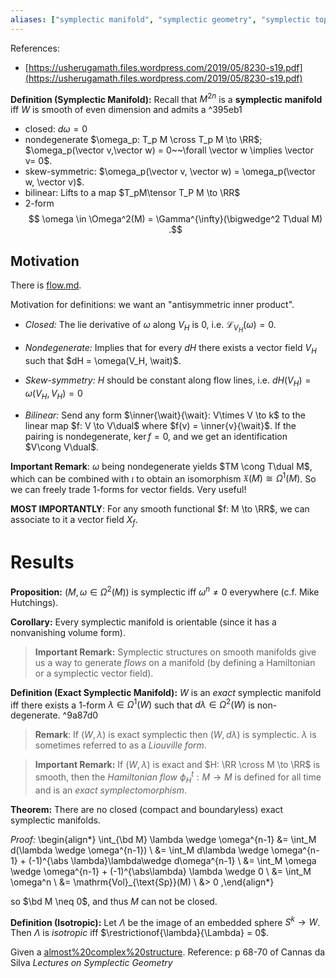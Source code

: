 ```yaml
---
aliases: ["symplectic manifold", "symplectic geometry", "symplectic topology", "symplectic form", "symplectic"]
---
```


References:

- [https://usherugamath.files.wordpress.com/2019/05/8230-s19.pdf](https://usherugamath.files.wordpress.com/2019/05/8230-s19.pdf)


**Definition (Symplectic Manifold):**
Recall that $M^{2n}$ is a **symplectic manifold** iff $W$ is smooth of even dimension and admits a  ^395eb1

- closed: $d\omega = 0$
- nondegenerate $\omega_p: T_p M \cross T_p M \to \RR$; $\omega_p(\vector v,\vector w) = 0~~\forall \vector w \implies \vector v= 0$.
- skew-symmetric: $\omega_p(\vector v, \vector w) = \omega_p(\vector w, \vector v)$. 
- bilinear: Lifts to a map $T_pM\tensor T_P M \to \RR$
- 2-form 
$$
\omega \in \Omega^2(M) = \Gamma^{\infty}(\bigwedge^2 T\dual M)
.$$ 

## Motivation

There is [flow.md](flow.md).

Motivation for definitions: we want an "antisymmetric inner product".

- *Closed:* 
The lie derivative of $\omega$ along $V_H$ is 0, i.e. $\mathcal{L}_{V_H}(\omega) = 0$.

- *Nondegenerate:* 
Implies that for every $dH$ there exists a vector field $V_H$ such that $dH = \omega(V_H, \wait)$.

- *Skew-symmetry:*
$H$ should be constant along flow lines, i.e. $dH(V_H) = \omega(V_H, V_H) = 0$

- *Bilinear:*
Send any form $\inner{\wait}{\wait}: V\times V \to k$ to the linear map $f: V \to V\dual$ where $f(v) = \inner{v}{\wait}$. If the pairing is nondegenerate, $\ker f = 0$, and we get an identification $V\cong V\dual$.

 **Important Remark**:
 $\omega$ being nondegenerate yields $TM \cong T\dual M$, which can be combined with $\iota$ to obtain an isomorphism $\mathfrak{X}(M) \cong \Omega^1(M)$.
So we can freely trade 1-forms for vector fields. Very useful!

 **MOST IMPORTANTLY**:
For any smooth functional $f: M \to \RR$, we can associate to it a vector field $X_f$.

# Results

**Proposition:**
$(M, \omega \in \Omega^2(M))$ is symplectic iff $\omega^n \neq 0$ everywhere (c.f. Mike Hutchings).

**Corollary:**
Every symplectic manifold is orientable (since it has a nonvanishing volume form).

> **Important Remark:**
Symplectic structures on smooth manifolds give us a way to generate *flows* on a manifold (by defining a Hamiltonian or a symplectic vector field).

**Definition (Exact Symplectic Manifold):**
$W$ is an *exact* symplectic manifold iff there exists a 1-form $\lambda \in \Omega^1(W)$ such that $d\lambda \in \Omega^2(W)$ is non-degenerate. ^9a87d0

> **Remark**:
> If $(W, \lambda)$ is exact symplectic then $(W, d\lambda)$ is symplectic.
> $\lambda$ is sometimes referred to as a *Liouville form*.

> **Important Remark:**
> If $(W, \lambda)$ is exact and $H: \RR \cross M \to \RR$ is smooth, then the *Hamiltonian flow* $\phi_H^t: M \to M$ is defined for all time and is an *exact symplectomorphism*.

**Theorem:**
There are no closed (compact and boundaryless) exact symplectic manifolds.

*Proof:*
\begin{align*}
\int_{\bd M} \lambda \wedge \omega^{n-1} 
&= \int_M d(\lambda \wedge \omega^{n-1}) \\ 
&= \int_M d\lambda \wedge \omega^{n-1} + (-1)^{\abs \lambda}\lambda\wedge d\omega^{n-1} \\
&= \int_M \omega \wedge \omega^{n-1} + (-1)^{\abs\lambda} \lambda \wedge 0 \\
&= \int_M \omega^n \\
&= \mathrm{Vol}_{\text{Sp}}(M) \\
&> 0
,\end{align*}

so $\bd M \neq 0$, and thus $M$ can not be closed.


**Definition (Isotropic):**
Let $\Lambda$ be the image of an embedded sphere $S^k \to W$.
Then $\Lambda$ is *isotropic* iff $\restrictionof{\lambda}{\Lambda} = 0$.

Given a [almost%20complex%20structure](almost%20complex%20structure). Reference: p 68-70 of Cannas da Silva *Lectures on Symplectic Geometry*